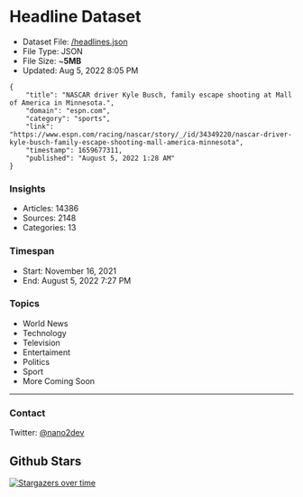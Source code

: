 # Headline Dataset

- Dataset File: [/headlines.json](https://raw.githubusercontent.com/fwd/news/master/headlines.json) 
- File Type: JSON
- File Size: ~**5MB**
- Updated: Aug 5, 2022 8:05 PM

```
{
    "title": "NASCAR driver Kyle Busch, family escape shooting at Mall of America in Minnesota.",
    "domain": "espn.com",
    "category": "sports",
    "link": "https://www.espn.com/racing/nascar/story/_/id/34349220/nascar-driver-kyle-busch-family-escape-shooting-mall-america-minnesota",
    "timestamp": 1659677311,
    "published": "August 5, 2022 1:28 AM"
}
```

### Insights

- Articles: 14386
- Sources: 2148
- Categories: 13

### Timespan

- Start: November 16, 2021
- End: August 5, 2022 7:27 PM

### Topics

- World News
- Technology
- Television
- Entertaiment
- Politics
- Sport
- More Coming Soon

---

### Contact 

Twitter: [@nano2dev](https://twitter.com/nano2dev)

## Github Stars

[![Stargazers over time](https://starchart.cc/fwd/news.svg)](https://starchart.cc/fwd/news)
	